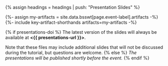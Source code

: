 {% assign headings = headings | push: "Presentation Slides" %}

{%- assign my-artifacts = site.data.bsswt[page.event-label].artifacts -%}
{%- include key-artifact-shorthands artifacts=my-artifacts -%}

{% if presentations-doi %}
The latest version of the slides will always be available at **<{{ presentations-url }}>**. 

Note that these files may include additional slides that will not be discussed during the tutorial, but questions are welcome.
{% else %}
*The presentations will be published shortly before the event.*
{% endif %}
